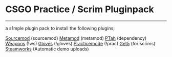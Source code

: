 # CSGO Practice / Scrim Pluginpack
---

a s1mple plugin pack to install the following plugins;

[Sourcemod](https://www.sourcemod.net/downloads.php?branch=stable) (sourcemod)
[Metamod](https://www.sourcemm.net/downloads.php?branch=stable) (metamod)
[PTah](https://github.com/komashchenko/PTaH/releases/latest) (dependency)
[Weapons](https://github.com/kgns/weapons/releases/latest) (!ws)
[Gloves](https://github.com/kgns/gloves/releases/latest) (!gloves)
[Practicemode](https://github.com/splewis/csgo-practice-mode/releases/latest) (!prac)
[Get5](https://github.com/splewis/get5/releases/latest) (for scrims)
[Steamworks](https://github.com/KyleSanderson/SteamWorks/releases/latest) (Automatic demo uploads)